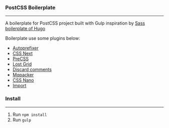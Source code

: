 ### PostCSS Boilerplate
---

A boilerplate for PostCSS project built with Gulp inspiration by [Sass boilerplate of Hugo](https://github.com/HugoGiraudel/sass-boilerplate)

Boilerplate use some plugins below:

+ [Autoprefixer](https://github.com/postcss/autoprefixer)
+ [CSS Next](https://github.com/MoOx/postcss-cssnext)
+ [PreCSS](https://github.com/jonathantneal/precss)
+ [Lost Grid](https://github.com/peterramsing/lost)
+ [Discard comments](https://github.com/ben-eb/postcss-discard-comments)
+ [Mqpacker](https://github.com/hail2u/node-css-mqpacker)
+ [CSS Nano](https://github.com/ben-eb/cssnano)
+ [Import](https://github.com/postcss/postcss-import)

### Install
---

1. Run `npm install`
2. Run `gulp`